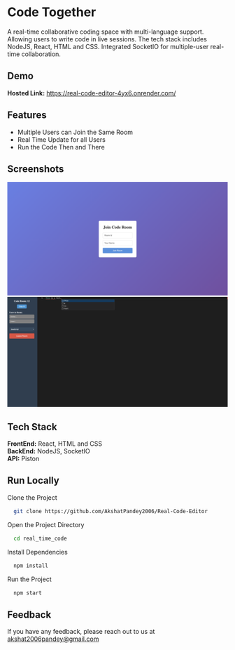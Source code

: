 
# Code Together

A real-time collaborative coding space with multi-language support. Allowing users to write code in live sessions. The tech stack includes NodeJS, React, HTML and CSS. Integrated SocketIO for multiple-user real-time collaboration.





## Demo

**Hosted Link:** https://real-code-editor-4yx6.onrender.com/
## Features

- Multiple Users can Join the Same Room
- Real Time Update for all Users
- Run the Code Then and There


## Screenshots

![App Screenshot](./1.png)
![App Screenshot](./2.png)
## Tech Stack

**FrontEnd:** React, HTML and CSS  
**BackEnd:** NodeJS, SocketIO  
**API:** Piston

## Run Locally

Clone the Project

```bash
  git clone https://github.com/AkshatPandey2006/Real-Code-Editor
```

Open the Project Directory

```bash
  cd real_time_code
```

Install Dependencies

```bash
  npm install
```

Run the Project

```bash
  npm start
```




## Feedback

If you have any feedback, please reach out to us at akshat2006pandey@gmail.com

